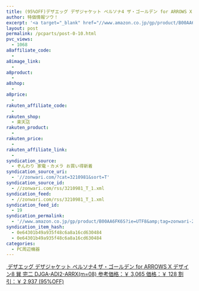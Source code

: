 ```yaml
---
title: (95%OFF)デザエッグ デザジャケット ペルソナ4 ザ・ゴールデン for ARROWS X デザイン8 巽 完二 DJGA-ADI2-ARRX(m=08) ￥128
author: 特価情報ツウ！
excerpt: '<a target="_blank" href="//www.amazon.co.jp/gp/product/B00AA6FK6S?ie=UTF8&amp;tag=zonwari-22&amp;linkCode=as2&amp;camp=247&amp;creative=7399&amp;creativeASIN=B00AA6FK6S"><img src="//ecx.images-amazon.com/images/I/51VuvB0psuL._SL100_.jpg"><br>&#12487;&#12470;&#12456;&#12483;&#12464; &#12487;&#12470;&#12472;&#12515;&#12465;&#12483;&#12488; &#12506;&#12523;&#12477;&#12490;4 &#12470;&#12539;&#12468;&#12540;&#12523;&#12487;&#12531; for ARROWS X &#12487;&#12470;&#12452;&#12531;8 &#24061; &#23436;&#20108; DJGA-ADI2-ARRX(m=08)<br>&#21442;&#32771;&#20385;&#26684;&#65306;&#65509; 3,065<br>&#20385;&#26684;&#65306;&#65509; 128<br>&#21106;&#24341;&#65306;&#65509; 2,937 (95%OFF)</a>'
layout: post
permalink: /pcparts/post-0-10.html
pvc_views:
  - 1068
a8affiliate_code:
  -
a8image_link:
  -
a8product:
  -
a8shop:
  -
a8price:
  -
rakuten_affiliate_code:
  -
rakuten_shop:
  - 楽天店
rakuten_product:
  -
rakuten_price:
  -
rakuten_affiliate_link:
  -
syndication_source:
  - ぞんわり 家電・カメラ お買い得新着
syndication_source_uri:
  - '//zonwari.com/?cat=3210981&sort=T'
syndication_source_id:
  - //zonwari.com/rss/3210981_T_1.xml
syndication_feed:
  - //zonwari.com/rss/3210981_T_1.xml
syndication_feed_id:
  - 19
syndication_permalink:
  - '//www.amazon.co.jp/gp/product/B00AA6FK6S?ie=UTF8&amp;tag=zonwari-22&amp;linkCode=as2&amp;camp=247&amp;creative=7399&amp;creativeASIN=B00AA6FK6S'
syndication_item_hash:
  - 0e64301b49a935f48c6a8a16cd630484
  - 0e64301b49a935f48c6a8a16cd630484
categories:
  - PC周辺機器
---
```

[<img src='//i1.wp.com/ecx.images-amazon.com/images/I/51VuvB0psuL._SL150_.jpg?w=546' title="" alt="" data-recalc-dims="1" />
デザエッグ デザジャケット ペルソナ4 ザ・ゴールデン for ARROWS X デザイン8 巽 完二 DJGA-ADI2-ARRX(m=08)
参考価格：￥ 3,065
価格：￥ 128
割引：￥ 2,937 (95%OFF)][1]

 [1]: //www.amazon.co.jp/gp/product/B00AA6FK6S?ie=UTF8&#038;tag=tokkajohotsu-22&#038;linkCode=as2&#038;camp=247&#038;creative=7399&#038;creativeASIN=B00AA6FK6S